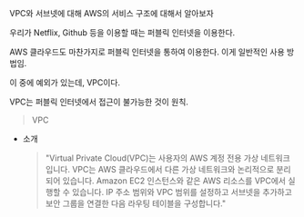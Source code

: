 VPC와 서브넷에 대해 AWS의 서비스 구조에 대해서 알아보자

우리가 Netflix, Github 등을 이용할 때는 퍼블릭 인터넷을 이용한다.

AWS 클라우드도 마찬가지로 퍼블릭 인터넷을 통하여 이용한다. 이게 일반적인 사용 방법임.

이 중에 예외가 있는데, VPC이다.

VPC는 퍼블릭 인터넷에서 접근이 불가능한 것이 원칙.

> VPC

- 소개
	> "Virtual Private Cloud(VPC)는 사용자의 AWS 계정 전용 가상 네트워크입니다. VPC는 AWS 클라우드에서 다른 가상 네트워크와 논리적으로 분리되어 있습니다. Amazon EC2 인스턴스와 같은 AWS 리소스를 VPC에서 실행할 수 있습니다. IP 주소 범위와 VPC 범위를 설정하고 서브넷을 추가하고 보안 그룹을 연결한 다음 라우팅 테이블을 구성합니다."